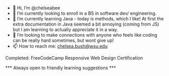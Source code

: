 - 👋 Hi, I’m @chelseabee
- 👀 I’m currently looking to enroll in a BS in software dev/ engineering. 
- 🌱 I’m currently learning Java - today is methods, which I like! At first the extra documentation in Java seemed a bit annoying (coming from JS) but I am learning to actually appreciate it in a way. 
- 💞️ I’m looking to make connections with anyone who feels like coding can be really hard sometimes, but wont give up! 
- 📫 How to reach me: chelsea.bush@wsu.edu





Completed:
FreeCodeCamp Responsive Web Design Certification

*** Always open to friendly learning suggestions ***

<!---
chelseabee/chelseabee is a ✨ special ✨ repository because its `README.md` (this file) appears on your GitHub profile.
You can click the Preview link to take a look at your changes.
--->
